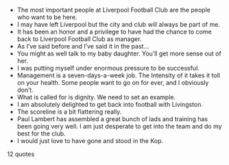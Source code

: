  - The most important people at Liverpool Football Club are the people who want to be here.
 - I may have left Liverpool but the city and club will always be part of me.
 - It has been an honor and a privilege to have had the chance to come back to Liverpool Football Club as manager.
 - As I’ve said before and I’ve said it in the past...
 - You might as well talk to my baby daughter. You’ll get more sense out of her.
 - I was putting myself under enormous pressure to be successful.
 - Management is a seven-days-a-week job. The Intensity of it takes it toll on your health. Some people want to go on for ever, and I obviously don’t.
 - What is called for is dignity. We need to set an example.
 - I am absolutely delighted to get back into football with Livingston.
 - The scoreline is a bit flattering really.
 - Paul Lambert has assembled a great bunch of lads and training has been going very well. I am just desperate to get into the team and do my best for the club.
 - I would just love to have gone and stood in the Kop.

12 quotes